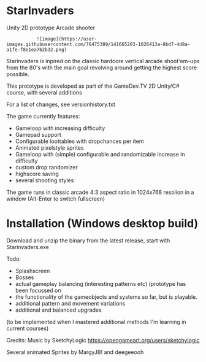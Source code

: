 # StarInvaders
 Unity 2D prototype Arcade shooter 

               ![image](https://user-images.githubusercontent.com/76475389/141665203-1026413a-8bd7-4d8a-a1fe-f8e1ea762b32.png)

Starinvaders is inpired on the classic hardcore vertical arcade shoot'em-ups from the 80's with
the main goal revolving around getting the highest score possible.

This prototype is developed as part of the GameDev.TV 2D Unity/C# course, with several additions

For a list of changes, see versionhistory.txt

The game currently features:

- Gameloop with increasing difficulty
- Gamepad support
- Configurable loottables with dropchances per item 
- Animated pixelstyle sprites
- Gameloop with (simple) configurable and randomizable increase in difficulty
- custom drop randomizer
- highscore saving
- several shooting styles

The game runs in classic arcade 4:3 aspect ratio in 1024x768 resolion in a window (Alt-Enter to switch fullscreen)

Installation (Windows desktop build)
====================================

Download and unzip the binary from the latest release, start with Starinvaders.exe

Todo:

- Splashscreen
- Bosses
- actual gameplay balancing (interesting patterns etc) (prototype has been focussed on
- the functionality of the gameobjects and systems so far, but is playable.
- additional pattern and movement variations
- additional and balanced upgrades 

(to be implemented when I mastered additional methods I'm learning in current courses)

Credits:
Music by SketchyLogic https://opengameart.org/users/sketchylogic 

Several animated Sprites by MargyJB! and deegeeooh

